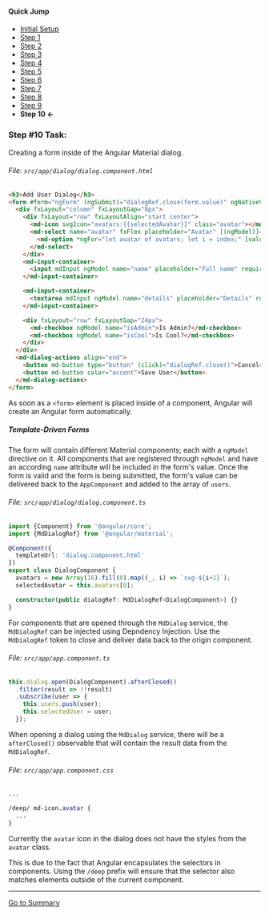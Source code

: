 #### Quick Jump ####
* [Initial Setup](./INITIAL_SETUP.md)
* [Step 1](./STEP_1.md)
* [Step 2](./STEP_2.md)
* [Step 3](./STEP_3.md)
* [Step 4](./STEP_4.md)
* [Step 5](./STEP_5.md)
* [Step 6](./STEP_6.md)
* [Step 7](./STEP_7.md)
* [Step 8](./STEP_8.md)
* [Step 9](./STEP_9.md)
* **Step 10 <-**

### Step #10 Task:

Creating a form inside of the Angular Material dialog.

###### File: `src/app/dialog/dialog.component.html`

```html
<h3>Add User Dialog</h3>
<form #form="ngForm" (ngSubmit)="dialogRef.close(form.value)" ngNativeValidate>
  <div fxLayout="column" fxLayoutGap="8px">
    <div fxLayout="row" fxLayoutAlign="start center">
      <md-icon svgIcon="avatars:{{selectedAvatar}}" class="avatar"></md-icon>
      <md-select name="avatar" fxFlex placeholder="Avatar" [(ngModel)]="selectedAvatar">
        <md-option *ngFor="let avatar of avatars; let i = index;" [value]="avatar">Avatar - {{i + 1}}</md-option>
      </md-select>
    </div>
    <md-input-container>
      <input mdInput ngModel name="name" placeholder="Full name" required>
    </md-input-container>

    <md-input-container>
      <textarea mdInput ngModel name="details" placeholder="Details" rows="15" cols="60" required></textarea>
    </md-input-container>

    <div fxLayout="row" fxLayoutGap="24px">
      <md-checkbox ngModel name="isAdmin">Is Admin?</md-checkbox>
      <md-checkbox ngModel name="isCool">Is Cool?</md-checkbox>
    </div>
  </div>
  <md-dialog-actions align="end">
    <button md-button type="button" (click)="dialogRef.close()">Cancel</button>
    <button md-button color="accent">Save User</button>
  </md-dialog-actions>
</form>
```

As soon as a `<form>` element is placed inside of a component, Angular will create an Angular form
automatically. 

##### Template-Driven Forms

The form will contain different Material components; each with a `ngModel` directive on it. All components that are registered through `ngModel` and have an according `name` attribute will be included in the form's value. Once the form is valid and the form is being submitted, the form's value can be delivered
back to the `AppComponent` and added to the array of `users`.


###### File:  `src/app/dialog/dialog.component.ts`

```ts
import {Component} from '@angular/core';
import {MdDialogRef} from '@angular/material';

@Component({
  templateUrl: 'dialog.component.html'
})
export class DialogComponent {
  avatars = new Array(16).fill(0).map((_, i) => `svg-${i+1}`);
  selectedAvatar = this.avatars[0];

  constructor(public dialogRef: MdDialogRef<DialogComponent>) {}
}

```

For components that are opened through the `MdDialog` service, the `MdDialogRef` can be injected
using Depndency Injection. Use the `MdDialogRef` token to close and deliver data back to the origin component.

###### File: `src/app/app.component.ts`

```ts
this.dialog.open(DialogComponent).afterClosed()
  .filter(result => !!result)
  .subscribe(user => {
    this.users.push(user);
    this.selectedUser = user;
  });
```

When opening a dialog using the `MdDialog` service, there will be a `afterClosed()` observable
that will contain the result data from the `MdDialogRef`.

###### File: `src/app/app.component.css`

```css
...

/deep/ md-icon.avatar {
  ...
}
```

Currently the `avatar` icon in the dialog does not have the styles from the `avatar` class.

This is due to the fact that Angular encapsulates the selectors in components. Using the `/deep` 
prefix will ensure that the selector also matches elements outside of the current component.

--- 

[Go to Summary](../README.md#summary)
